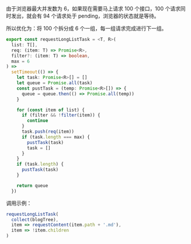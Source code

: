 由于浏览器最大并发数为 6，如果现在需要马上请求 100 个接口，100 个请求同时发出，就会有 94 个请求处于 pending，浏览器的状态就是等待。

所以优化为：将 100 个拆分成 6 个一组，每一组请求完成进行下一组。

```ts
export const requestLongListTask = <T, R>(
  list: T[],
  req: (item: T) => Promise<R>,
  filter?: (item: T) => boolean,
  max = 6
) =>
  setTimeout(() => {
    let task: Promise<R>[] = []
    let queue = Promise.all(task)
    const pustTask = (temp: Promise<R>[]) => {
      queue = queue.then(() => Promise.all(temp))
    }

    for (const item of list) {
      if (filter && !filter(item)) {
        continue
      }
      task.push(req(item))
      if (task.length === max) {
        pustTask(task)
        task = []
      }
    }
    if (task.length) {
      pustTask(task)
    }

    return queue
  })
```

调用示例：

```ts
requestLongListTask(
  collect(blogTree),
  item => requestContent(item.path + '.md'),
  item => !item.children
)
```
